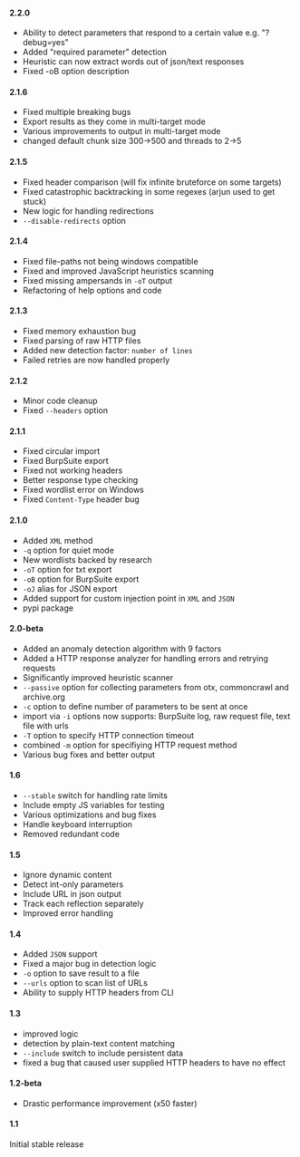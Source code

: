 #### 2.2.0
- Ability to detect parameters that respond to a certain value e.g. "?debug=yes"
- Added "required parameter" detection 
- Heuristic can now extract words out of json/text responses
- Fixed -oB option description

#### 2.1.6
- Fixed multiple breaking bugs
- Export results as they come in multi-target mode
- Various improvements to output in multi-target mode
- changed default chunk size 300->500 and threads to 2->5

#### 2.1.5
- Fixed header comparison (will fix infinite bruteforce on some targets)
- Fixed catastrophic backtracking in some regexes (arjun used to get stuck)
- New logic for handling redirections
- `--disable-redirects` option

#### 2.1.4
- Fixed file-paths not being windows compatible
- Fixed and improved JavaScript heuristics scanning
- Fixed missing ampersands in `-oT` output
- Refactoring of help options and code

#### 2.1.3
- Fixed memory exhaustion bug
- Fixed parsing of raw HTTP files
- Added new detection factor: `number of lines`
- Failed retries are now handled properly

#### 2.1.2
- Minor code cleanup
- Fixed `--headers` option

#### 2.1.1
- Fixed circular import
- Fixed BurpSuite export
- Fixed not working headers
- Better response type checking
- Fixed wordlist error on Windows
- Fixed `Content-Type` header bug

#### 2.1.0
- Added `XML` method
- `-q` option for quiet mode
- New wordlists backed by research
- `-oT` option for txt export
- `-oB` option for BurpSuite export
- `-oJ` alias for JSON export
- Added support for custom injection point in `XML` and `JSON`
- pypi package

#### 2.0-beta
- Added an anomaly detection algorithm with 9 factors
- Added a HTTP response analyzer for handling errors and retrying requests
- Significantly improved heuristic scanner
- `--passive` option for collecting parameters from otx, commoncrawl and archive.org
- `-c` option to define number of parameters to be sent at once
- import via `-i` options now supports: BurpSuite log, raw request file, text file with urls
- `-T` option to specify HTTP connection timeout
- combined `-m` option for specifiying HTTP request method
- Various bug fixes and better output

#### 1.6
- `--stable` switch for handling rate limits
- Include empty JS variables for testing
- Various optimizations and bug fixes
- Handle keyboard interruption
- Removed redundant code

#### 1.5
- Ignore dynamic content
- Detect int-only parameters
- Include URL in json output
- Track each reflection separately
- Improved error handling

#### 1.4
- Added `JSON` support
- Fixed a major bug in detection logic
- `-o` option to save result to a file
- `--urls` option to scan list of URLs
- Ability to supply HTTP headers from CLI

#### 1.3
- improved logic
- detection by plain-text content matching
- `--include` switch to include persistent data
- fixed a bug that caused user supplied HTTP headers to have no effect

#### 1.2-beta
- Drastic performance improvement (x50 faster)

#### 1.1
Initial stable release
